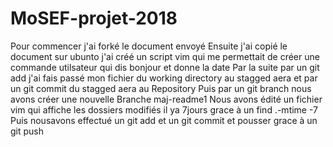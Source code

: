 # MoSEF-projet-2018
Pour commencer j'ai forké le document envoyé
Ensuite j'ai copié le document sur ubunto
j'ai créé un script vim qui me permettait de créer une commande utilsateur qui dis bonjour et  donne la date
Par la suite par un git add j'ai fais passé mon fichier du working directory au stagged aera et par un git commit du stagged aera au Repository
Puis par un git branch nous avons créer une nouvelle Branche maj-readme1
Nous avons édité un fichier vim qui affiche les dossiers modifiés il ya 7jours grace à un find .-mtime -7
Puis nousavons effectué un git add et un git commit et pousser grace à un git push
